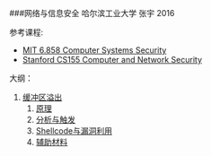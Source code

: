 ###网络与信息安全 哈尔滨工业大学 张宇 2016

参考课程: 

- [MIT 6.858 Computer Systems Security](http://ocw.mit.edu/courses/electrical-engineering-and-computer-science/6-858-computer-systems-security-fall-2014/index.htm) 
- [Stanford CS155 Computer and Network Security](https://crypto.stanford.edu/cs155/)

大纲：

1. [缓冲区溢出](buffer-overflow)  
	1. [原理](buffer-overflow/stack-overflow-1.md)
	1. [分析与触发](buffer-overflow/stack-overflow-2.md)
	1. [Shellcode与漏洞利用](buffer-overflow/stack-overflow-3.md)
	1. [辅助材料](buffer-overflow/supplyments) 


